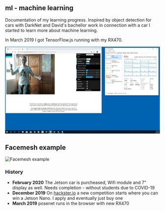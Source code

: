 ## ml - machine learning

Documentation of my learning progress. Inspired by object detection for cars with DarkNet and David's bachellor work in connection with a car I started to learn more about machine learning.

In March 2019 I got TensorFlow.js running with my RX470. 

![Posenet the park](TensorFlow.js/posenet/2019-03_thepark.jpg)

## Facemesh example

![Facemesh example](https://github.com/tensorflow/tfjs-models/blob/master/facemesh/demo.gif?raw=true)

### History

- __February 2020__ The Jetson car is purcheased, Wifi module and 7" display as well. Needs completion - without students due to COVID-19
- __December 2019__ On [hackster.io](https://hackster.io) a new competition starts where you can win a Jetson Nano. I apply and eventually just buy one
- __March 2019__ posenet runs in the browser with new RX470
